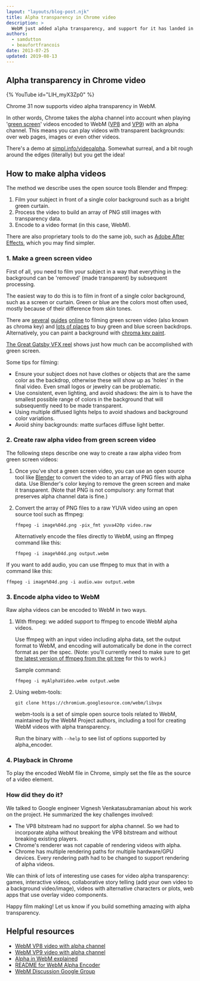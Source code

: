 ```yaml
---
layout: "layouts/blog-post.njk"
title: Alpha transparency in Chrome video
description: >
  WebM just added alpha transparency, and support for it has landed in Chrome 31.
authors:
  - samdutton
  - beaufortfrancois
date: 2013-07-25
updated: 2019-08-13
---
```


## Alpha transparency in Chrome video

{% YouTube id="LIH_myX3Zp0" %}


Chrome 31 now supports video alpha transparency in WebM.

In other words, Chrome takes the alpha channel into account when playing '[green
screen](https://en.wikipedia.org/wiki/Chroma_key)' videos encoded to WebM ([VP8] and [VP9]) with
an alpha channel. This means you can play videos with transparent backgrounds: over web pages, images or even other videos.

There's a demo at
[simpl.info/videoalpha](https://simpl.info/videoalpha/). Somewhat surreal, and a bit rough around the edges (literally) but you get the idea!

## How to make alpha videos

The method we describe uses the open source tools Blender and ffmpeg:

1. Film your subject in front of a single color background such as a bright
   green curtain.
1. Process the video to build an array of PNG still images with transparency
   data.
1. Encode to a video format (in this case, WebM).

There are
also proprietary tools to do the same job, such as [Adobe After
Effects](https://www.adobe.com/products/aftereffects.html), which you may find
simpler.

### 1. Make a green screen video

First of all, you need to film your subject in a way that everything in the
background can be 'removed' (made transparent) by subsequent processing.

The easiest way to do this is to film in front of a single color background,
such as a screen or curtain. Green or blue are the colors most often used, mostly because of their difference from skin tones.

There are [several](http://www.youtube.com/watch?v=M_WdLkaOUic) [guides](https://en.wikipedia.org/wiki/Chroma_key#Process) [online](https://www.youtube.com/watch?v=q3PZO_lCBkw) to filming green screen video (also known as
chroma key) and [lots of
places](https://www.google.com/search?tbm=shop&q=chromakey) to buy green and
blue screen backdrops. Alternatively, you can paint a background with [chroma
key paint](https://www.google.com/search?tbm=shop&q=chroma+key+paint).

[The Great Gatsby VFX reel](https://vimeo.com/68451324) shows just how much can be accomplished with green screen.

Some tips for filming:

* Ensure your subject does not have clothes or objects that are the same color
  as the backdrop, otherwise these will show up as 'holes' in the final video. Even small logos or jewelry can be problematic.
* Use consistent, even lighting, and avoid shadows: the aim is to have the
  smallest possible range of colors in the background that will subsequently
  need to be made transparent.
* Using multiple diffused lights helps to avoid shadows and background color
  variations.
* Avoid shiny backgrounds: matte surfaces diffuse light better.

### 2. Create raw alpha video from green screen video

The following steps describe one way to create a raw alpha video from green screen videos:

1. Once you've shot a green screen video, you can use an open source tool like [Blender](https://www.blender.org/download/) to convert the video
   to an array of PNG files with alpha data. Use Blender's color keying to
   remove the green screen and make it transparent. (Note that PNG is not
   compulsory: any format that preserves alpha channel data is fine.)
1. Convert the array of PNG files to a raw YUVA video using an open source tool
   such as ffmpeg:
   
   `ffmpeg -i image%04d.png -pix_fmt yuva420p video.raw`

   Alternatively encode the files directly to WebM, using an ffmpeg command
   like this:
   
   `ffmpeg -i image%04d.png output.webm`

If you want to add audio, you can use ffmpeg to mux that in with a command like
this:

`ffmpeg -i image%04d.png -i audio.wav output.webm`

### 3. Encode alpha video to WebM

Raw alpha videos can be encoded to WebM in two ways.

1. With ffmpeg: we added support to ffmpeg to encode WebM alpha videos.

   Use ffmpeg with an input video including alpha data, set the output format to
   WebM, and encoding will automatically be done in the correct format as per
   the spec. (Note: you'll currently need to make sure to get [the latest
   version of ffmpeg from the git tree](https://github.com/FFmpeg/FFmpeg) for
   this to work.)
   
   Sample command:
   
   `ffmpeg -i myAlphaVideo.webm output.webm`

2. Using webm-tools:
   
   `git clone https://chromium.googlesource.com/webm/libvpx`
   
   webm-tools is a set of simple open source tools related to WebM, maintained by the WebM Project authors, including a tool for creating WebM videos with alpha transparency.
   
   Run the binary with `--help` to see list of options supported by alpha_encoder.

### 4. Playback in Chrome

To play the encoded WebM file in Chrome, simply set the file as the source of a
video element.

### How did they do it?

We talked to Google engineer Vignesh Venkatasubramanian about his work on the
project. He summarized the key challenges involved:

* The VP8 bitstream had no support for alpha channel. So we had to incorporate
  alpha without breaking the VP8 bitstream and without breaking existing
  players.
* Chrome's renderer was not capable of rendering videos with alpha.
* Chrome has multiple rendering paths for multiple hardware/GPU devices. Every
  rendering path had to be changed to support rendering of alpha videos.

We can think of lots of interesting use cases for video alpha transparency:
games, interactive videos, collaborative story telling (add your own video to a
background video/image), videos with alternative characters or plots, web apps
that use overlay video components.

Happy film making! Let us know if you build something amazing with alpha
transparency.

## Helpful resources

- [WebM VP8 video with alpha channel](https://cs.chromium.org/chromium/src/media/test/data/bear-vp8a.webm)
- [WebM VP9 video with alpha channel](https://cs.chromium.org/chromium/src/media/test/data/bear-vp9a.webm)
- [Alpha in WebM explained](http://wiki.webmproject.org/alpha-channel)
- [README for WebM Alpha Encoder](https://chromium.googlesource.com/webm/webm-tools/+/master/alpha_encoder/README)
- [WebM Discussion Google Group](https://groups.google.com/a/webmproject.org/forum/#!searchin/webm-discuss/alpha%7Csort:relevance)

[vp8]: https://bugs.chromium.org/p/chromium/issues/detail?id=147355
[vp9]: https://codereview.chromium.org/2096813002/
